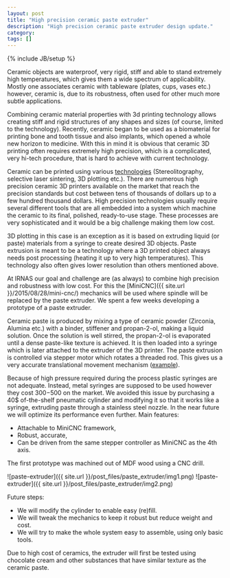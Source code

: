 ```yaml
---
layout: post
title: "High precision ceramic paste extruder"
description: "High precision ceramic paste extruder design update."
category: 
tags: []
---
```

{% include JB/setup %}

Ceramic objects are waterproof, very rigid, stiff and able to stand extremely high temperatures, which gives them a wide spectrum of applicability. Mostly one associates ceramic with tableware (plates, cups, vases etc.) however, ceramic is, due to its robustness, often used for other much more subtle applications. 

Combining ceramic material properties with 3d printing technology allows creating stiff and rigid structures of any shapes and sizes (of course, limited to the technology). Recently, ceramic began to be used as a biomaterial for printing bone and tooth tissue and also implants, which opened a whole new horizon to medicine. With this in mind it is obvious that ceramic 3D printing often requires extremely high precision, which is a complicated, very hi-tech procedure, that is hard to achieve with current technology.

Ceramic can be printed using various [technologies](http://www.jbioleng.org/content/9/1/4) (Stereolitography, selective laser sintering, 3D plotting etc.). There are numerous high precision ceramic 3D printers available on the market that reach the precision standards but cost between tens of thousands of dollars up to a few hundred thousand dollars. High precision technologies usually require several different tools that are all embedded into a system which machine the ceramic to its final, polished, ready-to-use stage.  These processes are very sophisticated and it would be a big challenge making them low cost. 

3D plotting in this case is an exception as it is based on extruding liquid (or paste) materials from a syringe to create desired 3D objects. Paste extrusion is meant to be a technology where a 3D printed object always needs post processing (heating it up to very high temperatures). This technology also often gives lower resolution than others mentioned above. 

At IRNAS our goal and challenge are (as always) to combine high precision and robustness with low cost. For this the [MiniCNC]({{ site.url }}/2015/08/28/mini-cnc/) mechanics will be used where spindle will be replaced by the paste extruder. We spent a few weeks developing a prototype of a paste extruder.
 
Ceramic paste is produced by mixing a type of ceramic powder (Zirconia, Alumina etc.) with a binder, stiffener and propan-2-ol, making a liquid solution. Once the solution is well stirred, the propan-2-ol is evaporated until a dense paste-like texture is achieved. It is then loaded into a syringe which is later attached to the extruder of the 3D printer. The paste extrusion is controlled via stepper motor which rotates a threaded rod. This gives us a very accurate translational movement mechanism ([example](http://www.thingiverse.com/thing:539490)).

Because of high pressure required during the process plastic syringes are not adequate. Instead, metal syringes are supposed to be used however they cost 300$-500$ on the market. We avoided this issue by purchasing a 40$ of-the-shelf pneumatic cylinder and modifying it so that it works like a syringe, extruding paste through a stainless steel nozzle. In the near future we will optimize its performance even further.
Main features: 

 * Attachable to MiniCNC framework,
 * Robust, accurate,
 * Can be driven from the same stepper controller as MiniCNC as the 4th axis.
 
The first prototype was machined out of MDF wood using a CNC drill.

![paste-extruder]({{ site.url }}/post_files/paste_extruder/img1.png)
![paste-extruder]({{ site.url }}/post_files/paste_extruder/img2.png)

Future steps:

 * We will modify the cylinder to enable easy (re)fill.
 * We will tweak the mechanics to keep it robust but reduce weight and cost.
 * We will try to make the whole system easy to assemble, using only basic tools.
 
Due to high cost of ceramics, the extruder will first be tested using chocolate cream and other substances that have similar texture as the ceramic paste.


 
